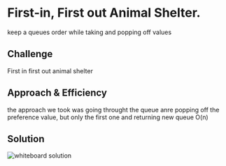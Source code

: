 # First-in, First out Animal Shelter.
keep a queues order while taking and popping off values

## Challenge
First in first out animal shelter

## Approach & Efficiency
the approach we took was going throught the queue anre popping off the preference value, but only the first one and returning new queue O(n)

## Solution
![whiteboard solution](assets/capture1.JPG)